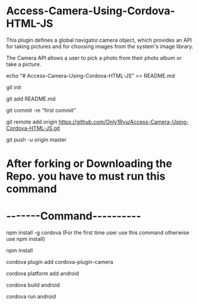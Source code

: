 # Access-Camera-Using-Cordova-HTML-JS
This plugin defines a global navigator.camera object, which provides an API for taking pictures and for choosing images from the system's image library.

The Camera API allows a user to pick a photo from their photo album or take a picture.

echo "# Access-Camera-Using-Cordova-HTML-JS" >> README.md

git init

git add README.md

git commit -m "first commit"

git remote add origin https://github.com/Only1Ryu/Access-Camera-Using-Cordova-HTML-JS.git

git push -u origin master

# After forking or Downloading the Repo. you have to must run this command
# -------Command----------
 npm install -g cordova (For the first time user use this command otherwise use npm install)
 
 npm install 
 
 cordova plugin add cordova-plugin-camera
 
 cordova platform add android
 
 cordova build android
 
 cordova run android 
